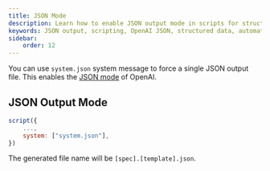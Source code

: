 ```yaml
---
title: JSON Mode
description: Learn how to enable JSON output mode in scripts for structured data generation with OpenAI's platform.
keywords: JSON output, scripting, OpenAI JSON, structured data, automation
sidebar:
    order: 12
---
```


You can use `system.json` system message to force a single JSON output file. This
enables the [JSON mode](https://platform.openai.com/docs/guides/text-generation/json-mode) of OpenAI.
## JSON Output Mode
```javascript
script({
    ...,
    system: ["system.json"],
})
```

The generated file name will be `[spec].[template].json`.
